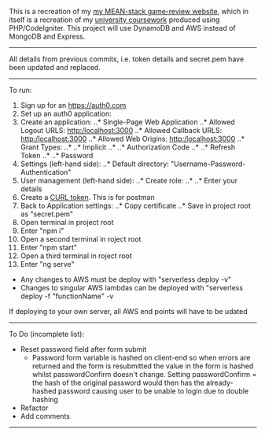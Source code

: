 This is a recreation of my [my MEAN-stack game-review website](https://github.com/JonathanMSifleet/MEANReviewWebsite), which in itself is a recreation of my [university coursework](https://github.com/JonathanMSifleet/GameReviewWebsite) produced using PHP/CodeIgniter. This project will use DynamoDB and AWS instead of MongoDB and Express.

*******************

All details from previous commits, i.e. token details and secret.pem have been updated and replaced.

*******************
To run:
1. Sign up for an https://auth0.com
2. Set up an auth0 application:
3. Create an application:
..* Single-Page Web Application
..* Allowed Logout URLS: [http:/localhost:3000](http:/localhost:3000)
..* Allowed Callback URLS: [http:/localhost:3000](http:/localhost:3000)
..* Allowed Web Origins: [http:/localhost:3000](http:/localhost:3000)
..* Grant Types:
..* ..* Implicit
..* ..* Authorization Code
..* ..* Refresh Token
..* ..* Password
4. Settings (left-hand side):
..* Default directory: "Username-Password-Authentication"
5. User management (left-hand side):
..* Create role:
..* ..* Enter your details
6. Create a [CURL token](https://gist.github.com/arielweinberger/21d3b72bb4f345a410abb7e98a17cc96). This is for postman
7. Back to Application settings:
..* Copy certificate
..* Save in project root as "secret.pem"
7. Open terminal in project root
8. Enter "npm i"
9. Open a second terminal in roject root
10. Enter "npm start"
11. Open a third terminal in roject root
12. Enter "ng serve"

- Any changes to AWS must be deploy with "serverless deploy -v"
- Changes to singular AWS lambdas can be deployed with "serverless deploy -f "functionName" -v

If deploying to your own server, all AWS end points will have to be udated
*******************

To Do (incomplete list):
- Reset password field after form submit
  - Password form variable is hashed on client-end so when errors are returned and the form is resubmitted the value in the form is hashed whilst passwordConfirm doesn't change. Setting passwordConfirm = the hash of the original password would then has the already-hashed password causing user to be unable to login due to double hashing
- Refactor
- Add comments

*******************
